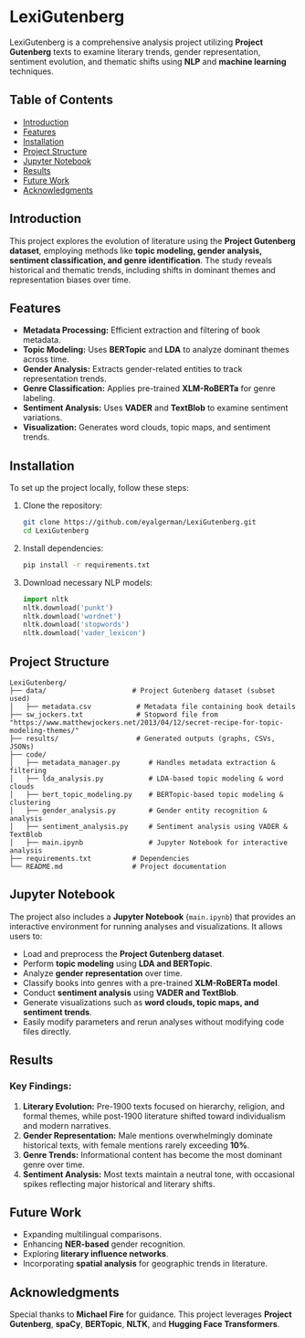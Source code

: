 # LexiGutenberg

LexiGutenberg is a comprehensive analysis project utilizing **Project Gutenberg** texts to examine literary trends, gender representation, sentiment evolution, and thematic shifts using **NLP** and **machine learning** techniques.

## Table of Contents
- [Introduction](#introduction)
- [Features](#features)
- [Installation](#installation)
- [Project Structure](#project-structure)
- [Jupyter Notebook](#jupyter-notebook)
- [Results](#results)
- [Future Work](#future-work)
- [Acknowledgments](#acknowledgments)

## Introduction
This project explores the evolution of literature using the **Project Gutenberg dataset**, employing methods like **topic modeling, gender analysis, sentiment classification, and genre identification**. The study reveals historical and thematic trends, including shifts in dominant themes and representation biases over time.

## Features
- **Metadata Processing:** Efficient extraction and filtering of book metadata.
- **Topic Modeling:** Uses **BERTopic** and **LDA** to analyze dominant themes across time.
- **Gender Analysis:** Extracts gender-related entities to track representation trends.
- **Genre Classification:** Applies pre-trained **XLM-RoBERTa** for genre labeling.
- **Sentiment Analysis:** Uses **VADER** and **TextBlob** to examine sentiment variations.
- **Visualization:** Generates word clouds, topic maps, and sentiment trends.

## Installation
To set up the project locally, follow these steps:

1. Clone the repository:
   ```bash
   git clone https://github.com/eyalgerman/LexiGutenberg.git
   cd LexiGutenberg
   ```

2. Install dependencies:
   ```bash
   pip install -r requirements.txt
   ```

3. Download necessary NLP models:
   ```python
   import nltk
   nltk.download('punkt')
   nltk.download('wordnet')
   nltk.download('stopwords')
   nltk.download('vader_lexicon')
   ```

## Project Structure

```
LexiGutenberg/
├── data/                     # Project Gutenberg dataset (subset used)
│   ├── metadata.csv           # Metadata file containing book details
├── sw_jockers.txt             # Stopword file from "https://www.matthewjockers.net/2013/04/12/secret-recipe-for-topic-modeling-themes/"
├── results/                   # Generated outputs (graphs, CSVs, JSONs)
├── code/
│   ├── metadata_manager.py       # Handles metadata extraction & filtering
│   ├── lda_analysis.py           # LDA-based topic modeling & word clouds
│   ├── bert_topic_modeling.py    # BERTopic-based topic modeling & clustering
│   ├── gender_analysis.py        # Gender entity recognition & analysis
│   ├── sentiment_analysis.py     # Sentiment analysis using VADER & TextBlob
│   ├── main.ipynb                # Jupyter Notebook for interactive analysis
├── requirements.txt          # Dependencies
└── README.md                 # Project documentation
```

## Jupyter Notebook
The project also includes a **Jupyter Notebook** (`main.ipynb`) that provides an interactive environment for running analyses and visualizations. It allows users to:
- Load and preprocess the **Project Gutenberg dataset**.
- Perform **topic modeling** using **LDA and BERTopic**.
- Analyze **gender representation** over time.
- Classify books into genres with a pre-trained **XLM-RoBERTa model**.
- Conduct **sentiment analysis** using **VADER and TextBlob**.
- Generate visualizations such as **word clouds, topic maps, and sentiment trends**.
- Easily modify parameters and rerun analyses without modifying code files directly.


## Results
### Key Findings:
1. **Literary Evolution:** Pre-1900 texts focused on hierarchy, religion, and formal themes, while post-1900 literature shifted toward individualism and modern narratives.
2. **Gender Representation:** Male mentions overwhelmingly dominate historical texts, with female mentions rarely exceeding **10%**.
3. **Genre Trends:** Informational content has become the most dominant genre over time.
4. **Sentiment Analysis:** Most texts maintain a neutral tone, with occasional spikes reflecting major historical and literary shifts.

## Future Work
- Expanding multilingual comparisons.
- Enhancing **NER-based** gender recognition.
- Exploring **literary influence networks**.
- Incorporating **spatial analysis** for geographic trends in literature.

## Acknowledgments
Special thanks to **Michael Fire** for guidance. This project leverages **Project Gutenberg**, **spaCy**, **BERTopic**, **NLTK**, and **Hugging Face Transformers**.
